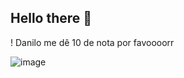 ## Hello there 👋

! Danilo me dê 10 de nota por favoooorr

![image](https://github.com/JayZin65/JayZin65/assets/170486593/57ddf83a-13e2-4650-be74-4545593a8729)
